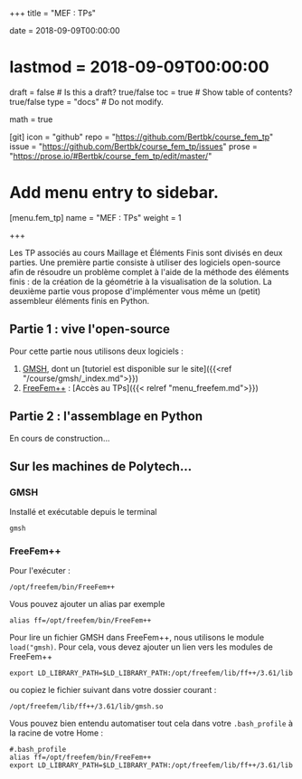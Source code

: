 +++
title = "MEF : TPs"

date = 2018-09-09T00:00:00
# lastmod = 2018-09-09T00:00:00

draft = false  # Is this a draft? true/false
toc = true  # Show table of contents? true/false
type = "docs"  # Do not modify.

math = true

[git]
  icon = "github"
  repo = "https://github.com/Bertbk/course_fem_tp"
  issue = "https://github.com/Bertbk/course_fem_tp/issues"
  prose = "https://prose.io/#Bertbk/course_fem_tp/edit/master/"


# Add menu entry to sidebar.
[menu.fem_tp]
  name = "MEF : TPs"
  weight = 1

+++

Les TP associés au cours Maillage et Éléments Finis sont divisés en deux parties. Une première partie consiste à utiliser des logiciels open-source afin de résoudre un problème complet à l'aide de la méthode des éléments finis : de la création de la géométrie à la visualisation de la solution. La deuxième partie vous propose d'implémenter vous même un (petit) assembleur éléments finis en Python.

## Partie 1 : vive l'open-source

Pour cette partie nous utilisons deux logiciels :

1. [GMSH](https://gmsh.info), dont un [tutoriel est disponible sur le site]({{<ref "/course/gmsh/_index.md">}})
2. [FreeFem++](https://freefem.org) : [Accès au TPs]({{< relref "menu_freefem.md">}})


## Partie 2 : l'assemblage en Python

En cours de construction...

## Sur les machines de Polytech...

### GMSH
Installé et exécutable depuis le terminal
```
gmsh
```

### FreeFem++

Pour l'exécuter :
```
/opt/freefem/bin/FreeFem++
```
Vous pouvez ajouter un alias par exemple
```
alias ff=/opt/freefem/bin/FreeFem++
```

Pour lire un fichier GMSH dans FreeFem++, nous utilisons le module `load("gmsh)`. Pour cela, vous devez ajouter un lien vers les modules de FreeFem++
```
export LD_LIBRARY_PATH=$LD_LIBRARY_PATH:/opt/freefem/lib/ff++/3.61/lib
```
ou copiez le fichier suivant dans votre dossier courant :
```
/opt/freefem/lib/ff++/3.61/lib/gmsh.so
```

Vous pouvez bien entendu automatiser tout cela dans votre `.bash_profile` à la racine de votre Home :
```
#.bash_profile
alias ff=/opt/freefem/bin/FreeFem++
export LD_LIBRARY_PATH=$LD_LIBRARY_PATH:/opt/freefem/lib/ff++/3.61/lib
```